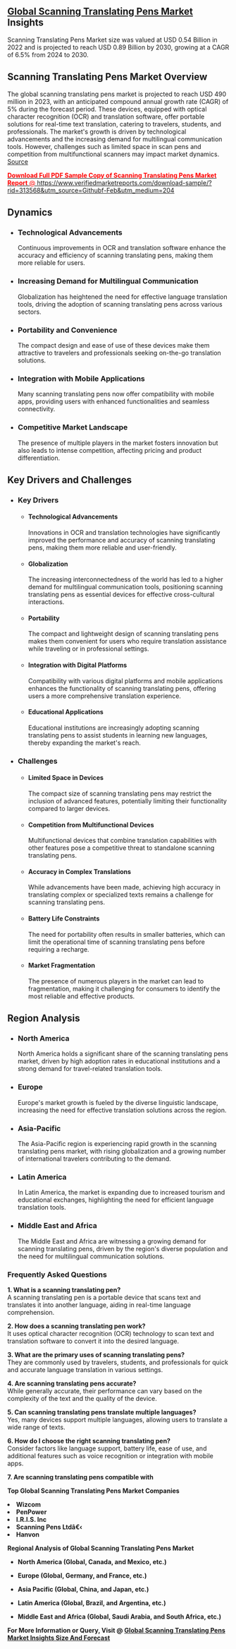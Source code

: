 <h2><a href="https://www.verifiedmarketreports.com/download-sample/?rid=313568&amp;utm_source=Githubf&amp;utm_medium=204" target="_blank">Global Scanning Translating Pens Market</a> Insights</h2><p>Scanning Translating Pens Market size was valued at USD 0.54 Billion in 2022 and is projected to reach USD 0.89 Billion by 2030, growing at a CAGR of 6.5% from 2024 to 2030.</p><p> <h2>Scanning Translating Pens Market Overview</h2> <p>The global scanning translating pens market is projected to reach USD 490 million in 2023, with an anticipated compound annual growth rate (CAGR) of 5% during the forecast period. These devices, equipped with optical character recognition (OCR) and translation software, offer portable solutions for real-time text translation, catering to travelers, students, and professionals. The market's growth is driven by technological advancements and the increasing demand for multilingual communication tools. However, challenges such as limited space in scan pens and competition from multifunctional scanners may impact market dynamics. <a href="https://www.reportprime.com/scanning-translating-pens-r3119">Source</a></p> <p><a href="https://www.reportprime.com/scanning-translating-pens-r3119"><p><span class=""><span style="color: #ff0000;"><strong>Download Full PDF Sample Copy of Scanning Translating Pens Market Report</strong> @ </span><a href="https://www.verifiedmarketreports.com/download-sample/?rid=313568&amp;utm_source=Githubf-Feb&amp;utm_medium=204" target="_blank">https://www.verifiedmarketreports.com/download-sample/?rid=313568&amp;utm_source=Githubf-Feb&amp;utm_medium=204</a></span></p></a></p> <h2>Dynamics</h2> <ul> <li><h3>Technological Advancements</h3> <p>Continuous improvements in OCR and translation software enhance the accuracy and efficiency of scanning translating pens, making them more reliable for users.</p> </li> <li><h3>Increasing Demand for Multilingual Communication</h3> <p>Globalization has heightened the need for effective language translation tools, driving the adoption of scanning translating pens across various sectors.</p> </li> <li><h3>Portability and Convenience</h3> <p>The compact design and ease of use of these devices make them attractive to travelers and professionals seeking on-the-go translation solutions.</p> </li> <li><h3>Integration with Mobile Applications</h3> <p>Many scanning translating pens now offer compatibility with mobile apps, providing users with enhanced functionalities and seamless connectivity.</p> </li> <li><h3>Competitive Market Landscape</h3> <p>The presence of multiple players in the market fosters innovation but also leads to intense competition, affecting pricing and product differentiation.</p> </li> </ul> <h2>Key Drivers and Challenges</h2> <ul> <li><h3>Key Drivers</h3> <ul> <li><h4>Technological Advancements</h4> <p>Innovations in OCR and translation technologies have significantly improved the performance and accuracy of scanning translating pens, making them more reliable and user-friendly.</p> </li> <li><h4>Globalization</h4> <p>The increasing interconnectedness of the world has led to a higher demand for multilingual communication tools, positioning scanning translating pens as essential devices for effective cross-cultural interactions.</p> </li> <li><h4>Portability</h4> <p>The compact and lightweight design of scanning translating pens makes them convenient for users who require translation assistance while traveling or in professional settings.</p> </li> <li><h4>Integration with Digital Platforms</h4> <p>Compatibility with various digital platforms and mobile applications enhances the functionality of scanning translating pens, offering users a more comprehensive translation experience.</p> </li> <li><h4>Educational Applications</h4> <p>Educational institutions are increasingly adopting scanning translating pens to assist students in learning new languages, thereby expanding the market's reach.</p> </li> </ul> </li> <li><h3>Challenges</h3> <ul> <li><h4>Limited Space in Devices</h4> <p>The compact size of scanning translating pens may restrict the inclusion of advanced features, potentially limiting their functionality compared to larger devices.</p> </li> <li><h4>Competition from Multifunctional Devices</h4> <p>Multifunctional devices that combine translation capabilities with other features pose a competitive threat to standalone scanning translating pens.</p> </li> <li><h4>Accuracy in Complex Translations</h4> <p>While advancements have been made, achieving high accuracy in translating complex or specialized texts remains a challenge for scanning translating pens.</p> </li> <li><h4>Battery Life Constraints</h4> <p>The need for portability often results in smaller batteries, which can limit the operational time of scanning translating pens before requiring a recharge.</p> </li> <li><h4>Market Fragmentation</h4> <p>The presence of numerous players in the market can lead to fragmentation, making it challenging for consumers to identify the most reliable and effective products.</p> </li> </ul> </li> </ul> <h2>Region Analysis</h2> <ul> <li><h3>North America</h3> <p>North America holds a significant share of the scanning translating pens market, driven by high adoption rates in educational institutions and a strong demand for travel-related translation tools.</p> </li> <li><h3>Europe</h3> <p>Europe's market growth is fueled by the diverse linguistic landscape, increasing the need for effective translation solutions across the region.</p> </li> <li><h3>Asia-Pacific</h3> <p>The Asia-Pacific region is experiencing rapid growth in the scanning translating pens market, with rising globalization and a growing number of international travelers contributing to the demand.</p> </li> <li><h3>Latin America</h3> <p>In Latin America, the market is expanding due to increased tourism and educational exchanges, highlighting the need for efficient language translation tools.</p> </li> <li><h3>Middle East and Africa</h3> <p>The Middle East and Africa are witnessing a growing demand for scanning translating pens, driven by the region's diverse population and the need for multilingual communication solutions.</p> </li> </ul> <h3>Frequently Asked Questions</h3> <p><strong>1. What is a scanning translating pen?</strong><br> A scanning translating pen is a portable device that scans text and translates it into another language, aiding in real-time language comprehension.</p> <p><strong>2. How does a scanning translating pen work?</strong><br> It uses optical character recognition (OCR) technology to scan text and translation software to convert it into the desired language.</p> <p><strong>3. What are the primary uses of scanning translating pens?</strong><br> They are commonly used by travelers, students, and professionals for quick and accurate language translation in various settings.</p> <p><strong>4. Are scanning translating pens accurate?</strong><br> While generally accurate, their performance can vary based on the complexity of the text and the quality of the device.</p> <p><strong>5. Can scanning translating pens translate multiple languages?</strong><br> Yes, many devices support multiple languages, allowing users to translate a wide range of texts.</p> <p><strong>6. How do I choose the right scanning translating pen?</strong><br> Consider factors like language support, battery life, ease of use, and additional features such as voice recognition or integration with mobile apps.</p> <p><strong>7. Are scanning translating pens compatible with</p><p><strong>Top Global Scanning Translating Pens Market Companies</strong></p><div data-test-id=""><p><li>Wizcom</li><li> PenPower</li><li> I.R.I.S. Inc</li><li> Scanning Pens Ltdâ€‹</li><li> Hanvon</li></p><div><strong>Regional Analysis of&nbsp;Global Scanning Translating Pens Market</strong></div><ul><li dir="ltr"><p dir="ltr">North America&nbsp;(Global, Canada, and Mexico, etc.)</p></li><li dir="ltr"><p dir="ltr">Europe (Global, Germany, and France, etc.)</p></li><li dir="ltr"><p dir="ltr">Asia Pacific&nbsp;(Global, China, and Japan, etc.)</p></li><li dir="ltr"><p dir="ltr">Latin America&nbsp;(Global, Brazil, and Argentina, etc.)</p></li><li dir="ltr">Middle East and Africa&nbsp;(Global, Saudi Arabia, and South Africa, etc.)</li></ul><p><strong>For More Information or Query, Visit @&nbsp;</strong><strong><a href="https://www.verifiedmarketreports.com/product/scanning-translating-pens-market/?utm_source=Githubf&amp;utm_medium=204" target="_blank">Global Scanning Translating Pens Market Insights Size And Forecast</a></strong></p></div>
